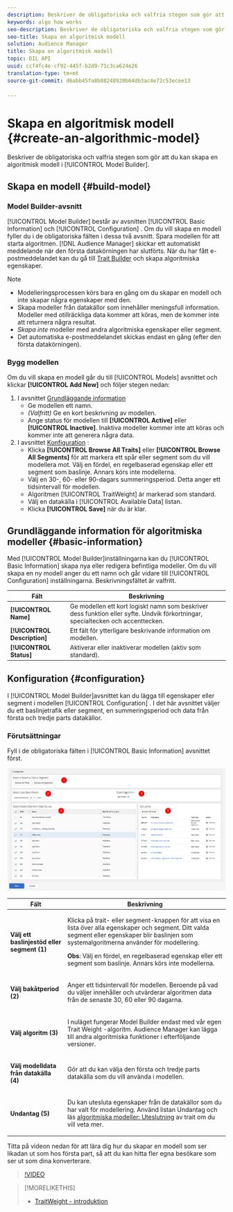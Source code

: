 ```yaml
---
description: Beskriver de obligatoriska och valfria stegen som gör att du kan skapa en algoritmisk modell i Model Builder.
keywords: algo how works
seo-description: Beskriver de obligatoriska och valfria stegen som gör att du kan skapa en algoritmisk modell i Model Builder.
seo-title: Skapa en algoritmisk modell
solution: Audience Manager
title: Skapa en algoritmisk modell
topic: DIL API
uuid: ccf4fc4e-cf92-445f-b2d9-71c3ca624e26
translation-type: tm+mt
source-git-commit: d6abb45fa8b88248920b64db3ac4e72c53ecee13

---
```



# Skapa en algoritmisk modell {#create-an-algorithmic-model}

Beskriver de obligatoriska och valfria stegen som gör att du kan skapa en algoritmisk modell i [!UICONTROL Model Builder].

## Skapa en modell {#build-model}

<!-- t_model_build.xml -->

### Model Builder-avsnitt

[!UICONTROL Model Builder] består av avsnitten [!UICONTROL Basic Information] och [!UICONTROL Configuration] . Om du vill skapa en modell fyller du i de obligatoriska fälten i dessa två avsnitt. Spara modellen för att starta algoritmen. [!DNL Audience Manager] skickar ett automatiskt meddelande när den första datakörningen har slutförts. När du har fått e-postmeddelandet kan du gå till [Trait Builder](../../features/traits/about-trait-builder.md) och skapa algoritmiska egenskaper.

>[!NOTE]
>
>* Modelleringsprocessen körs bara en gång om du skapar en modell och inte skapar några egenskaper med den.
>* Skapa modeller från datakällor som innehåller meningsfull information. Modeller med otillräckliga data kommer att köras, men de kommer inte att returnera några resultat.
>* *Skapa inte* modeller med andra algoritmiska egenskaper eller segment.
>* Det automatiska e-postmeddelandet skickas endast en gång (efter den första datakörningen).


### Bygg modellen

Om du vill skapa en modell går du till [!UICONTROL Models] avsnittet och klickar **[!UICONTROL Add New]** och följer stegen nedan:

1. I avsnittet [Grundläggande information](../../features/algorithmic-models/create-model.md#basic-information)
   * Ge modellen ett namn.
   * *(Valfritt)* Ge en kort beskrivning av modellen.
   * Ange status för modellen till **[!UICONTROL Active]** eller **[!UICONTROL Inactive]**. Inaktiva modeller kommer inte att köras och kommer inte att generera några data.
1. I avsnittet [Konfiguration](../../features/algorithmic-models/create-model.md#configuration) :
   * Klicka **[!UICONTROL Browse All Traits]** eller **[!UICONTROL Browse All Segments]** för att markera ett spår eller segment som du vill modellera mot. Välj en fördel, en regelbaserad egenskap eller ett segment som baslinje. Annars körs inte modellerna.
   * Välj en 30-, 60- eller 90-dagars summeringsperiod. Detta anger ett tidsintervall för modellen.
   * Algoritmen [!UICONTROL TraitWeight] är markerad som standard.
   * Välj en datakälla i [!UICONTROL Available Data] listan.
   * Klicka **[!UICONTROL Save]** när du är klar.

## Grundläggande information för algoritmiska modeller {#basic-information}

<!-- r_model_basic.xml -->

Med [!UICONTROL Model Builder]inställningarna kan du [!UICONTROL Basic Information] skapa nya eller redigera befintliga modeller. Om du vill skapa en ny modell anger du ett namn och går vidare till [!UICONTROL Configuration] inställningarna. Beskrivningsfältet är valfritt.

| Fält | Beskrivning |
|---|---|
| **[!UICONTROL Name]** | Ge modellen ett kort logiskt namn som beskriver dess funktion eller syfte. Undvik förkortningar, specialtecken och accenttecken. |
| **[!UICONTROL Description]** | Ett fält för ytterligare beskrivande information om modellen. |
| **[!UICONTROL Status]** | Aktiverar eller inaktiverar modellen (aktiv som standard). |

## Konfiguration {#configuration}

I [!UICONTROL Model Builder]avsnittet kan du lägga till egenskaper eller segment i modellen [!UICONTROL Configuration] . I det här avsnittet väljer du ett baslinjetrafik eller segment, en summeringsperiod och data från första och tredje parts datakällor.

<!-- r_model_configuration.xml -->

### Förutsättningar

Fyll i de obligatoriska fälten i [!UICONTROL Basic Information] avsnittet först.

![](assets/lam_exclude_traits_numbered.png)

<table id="table_7A6BE5E5498D4776A30323B743954150"> 
 <thead> 
  <tr> 
   <th colname="col1" class="entry"> Fält </th> 
   <th colname="col2" class="entry"> Beskrivning </th> 
  </tr> 
 </thead>
 <tbody> 
  <tr> 
   <td colname="col1"> <p><b>Välj ett baslinjestöd eller segment (1)</b> </p> </td> 
   <td colname="col2"> <p>Klicka på trait- eller segment-knappen för att visa en lista över alla egenskaper och segment. Ditt valda segment eller egenskaper blir baslinjen som systemalgoritmerna använder för modellering. </p> <p> <p><b>Obs</b>:  Välj en fördel, en regelbaserad egenskap eller ett segment som baslinje. Annars körs inte modellerna. </p> </p> </td> 
  </tr> 
  <tr> 
   <td colname="col1"> <p><b>Välj bakåtperiod (2)</b> </p> </td> 
   <td colname="col2"> <p>Anger ett tidsintervall för modellen. Beroende på vad du väljer innehåller och utvärderar algoritmen data från de senaste 30, 60 eller 90 dagarna. </p> </td> 
  </tr> 
  <tr> 
   <td colname="col1"> <p><b>Välj algoritm (3)</b> </p> </td> 
   <td colname="col2"> <p>I nuläget fungerar Model Builder endast med vår egen <span class="keyword"> Trait Weight</span> -algoritm. <span class="keyword"> Audience Manager</span> kan lägga till andra algoritmiska funktioner i efterföljande versioner. </p> </td>
  </tr>
  <tr> 
   <td colname="col1"> <p><b>Välj modelldata från datakälla (4)</b> </p> </td> 
   <td colname="col2"> <p>Gör att du kan välja den första och tredje parts datakälla som du vill använda i modellen. </p> </td>
  </tr> 
  <tr> 
   <td colname="col1"> <p><b>Undantag (5)</b> </p> </td> 
   <td colname="col2"> <p>Du kan utesluta egenskaper från de datakällor som du har valt för modellering. Använd listan <span class="wintitle"> Undantag</span> och läs <a href="../../features/algorithmic-models/trait-exclusion-algo-models.md"> algoritmiska modeller: Uteslutning</a> av trait om du vill veta mer. </p> </td>
  </tr> 
 </tbody>
</table>

Titta på videon nedan för att lära dig hur du skapar en modell som ser likadan ut som hos första part, så att du kan hitta fler egna besökare som ser ut som dina konverterare.

>[!VIDEO](https://video.tv.adobe.com/v/23504/)

>[!MORELIKETHIS]
>
>* [TraitWeight - introduktion](../../features/algorithmic-models/understanding-models.md#understanding-traitweight)

